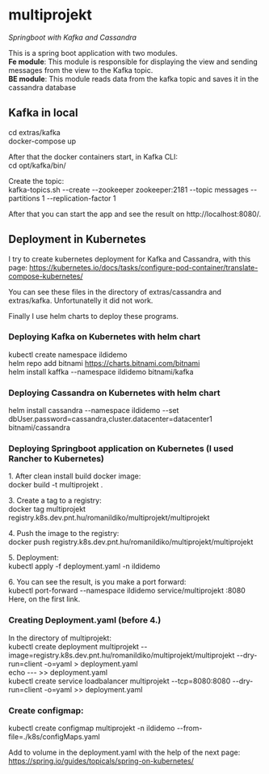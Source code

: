 # multiprojekt
<i>Springboot with Kafka and Cassandra</i>

This is a spring boot application with two modules. <br>
<b>Fe module</b>: This module is responsible for displaying the view and sending messages from the view to the Kafka topic. <br>
<b>BE module</b>: This module reads data from the kafka topic and saves it in the cassandra database

## Kafka in local
cd extras/kafka <br>
docker-compose up

After that the docker containers start, in Kafka CLI: <br>
cd opt/kafka/bin/

Create the topic: <br>
kafka-topics.sh --create --zookeeper zookeeper:2181 --topic messages --partitions 1 --replication-factor 1

After that you can start the app and see the result on http://localhost:8080/.

## Deployment in Kubernetes
I try to create kubernetes deployment for Kafka and Cassandra, with this page:
https://kubernetes.io/docs/tasks/configure-pod-container/translate-compose-kubernetes/

You can see these files in the directory of extras/cassandra and extras/kafka. Unfortunatelly it did not work.

Finally I use helm charts to deploy these programs.

### Deploying Kafka on Kubernetes with helm chart
kubectl create namespace ildidemo <br>
helm repo add bitnami https://charts.bitnami.com/bitnami <br>
helm install kaffka --namespace ildidemo bitnami/kafka

### Deploying Cassandra on Kubernetes with helm chart
helm install cassandra --namespace ildidemo --set dbUser.password=cassandra,cluster.datacenter=datacenter1 bitnami/cassandra

### Deploying Springboot application on Kubernetes (I used Rancher to Kubernetes)
<p/>
1. After clean install build docker image:
<br>docker build -t multiprojekt .
<p/>
3. Create a tag to a registry:
<br>  docker tag multiprojekt registry.k8s.dev.pnt.hu/romanildiko/multiprojekt/multiprojekt
<p/>
4. Push the image to the registry:
<br>docker push registry.k8s.dev.pnt.hu/romanildiko/multiprojekt/multiprojekt
<p/>
5. Deployment:
<br>kubectl apply -f deployment.yaml -n ildidemo
<p/>
6. You can see the result, is you make a port forward:
<br>kubectl port-forward --namespace ildidemo service/multiprojekt :8080
   Here, on the first link.

### Creating Deployment.yaml (before 4.)
In the directory of multiprojekt: <br>
kubectl create deployment multiprojekt --image=registry.k8s.dev.pnt.hu/romanildiko/multiprojekt/multiprojekt --dry-run=client -o=yaml > deployment.yaml <br>
echo --- >> deployment.yaml <br>
kubectl create service loadbalancer multiprojekt --tcp=8080:8080 --dry-run=client -o=yaml >> deployment.yaml

### Create configmap:
kubectl create configmap multiprojekt -n ildidemo --from-file=./k8s/configMaps.yaml

Add to volume in the deployment.yaml with the help of the next page:
https://spring.io/guides/topicals/spring-on-kubernetes/












